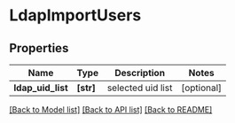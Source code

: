 # LdapImportUsers


## Properties
Name | Type | Description | Notes
------------ | ------------- | ------------- | -------------
**ldap_uid_list** | **[str]** | selected uid list | [optional] 

[[Back to Model list]](../README.md#documentation-for-models) [[Back to API list]](../README.md#documentation-for-api-endpoints) [[Back to README]](../README.md)


